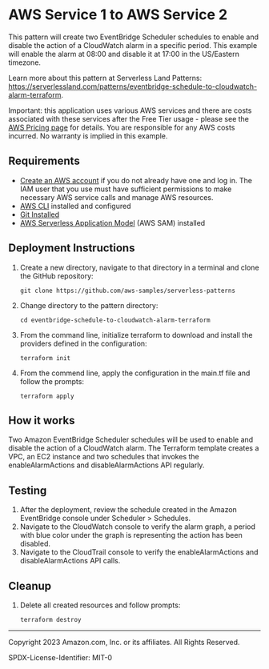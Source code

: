 # AWS Service 1 to AWS Service 2

This pattern will create two EventBridge Scheduler schedules to enable and disable the action of a CloudWatch alarm in a specific period. This example will enable the alarm at 08:00 and disable it at 17:00 in the US/Eastern timezone.

Learn more about this pattern at Serverless Land Patterns: https://serverlessland.com/patterns/eventbridge-schedule-to-cloudwatch-alarm-terraform.

Important: this application uses various AWS services and there are costs associated with these services after the Free Tier usage - please see the [AWS Pricing page](https://aws.amazon.com/pricing/) for details. You are responsible for any AWS costs incurred. No warranty is implied in this example.

## Requirements

* [Create an AWS account](https://portal.aws.amazon.com/gp/aws/developer/registration/index.html) if you do not already have one and log in. The IAM user that you use must have sufficient permissions to make necessary AWS service calls and manage AWS resources.
* [AWS CLI](https://docs.aws.amazon.com/cli/latest/userguide/install-cliv2.html) installed and configured
* [Git Installed](https://git-scm.com/book/en/v2/Getting-Started-Installing-Git)
* [AWS Serverless Application Model](https://docs.aws.amazon.com/serverless-application-model/latest/developerguide/serverless-sam-cli-install.html) (AWS SAM) installed

## Deployment Instructions

1. Create a new directory, navigate to that directory in a terminal and clone the GitHub repository:
    ``` 
    git clone https://github.com/aws-samples/serverless-patterns
    ```
1. Change directory to the pattern directory:
    ```
    cd eventbridge-schedule-to-cloudwatch-alarm-terraform
    ```
1. From the command line, initialize terraform to download and install the providers defined in the configuration: 
    ```
    terraform init
    ```
1. From the commend line, apply the configuration in the main.tf file and follow the prompts: 
    ```
    terraform apply
    ```


## How it works

Two Amazon EventBridge Scheduler schedules will be used to enable and disable the action of a CloudWatch alarm. The Terraform template creates a VPC, an EC2 instance and two schedules that invokes the enableAlarmActions and disableAlarmActions API regularly.

## Testing

1. After the deployment, review the schedule created in the Amazon EventBridge console under Scheduler > Schedules. 
2. Navigate to the CloudWatch console to verify the alarm graph, a period with blue color under the graph is representing the action has been disabled.
3. Navigate to the CloudTrail console to verify the enableAlarmActions and disableAlarmActions API calls.

## Cleanup
 
1. Delete all created resources and follow prompts:
    ```
    terraform destroy
    ```

----
Copyright 2023 Amazon.com, Inc. or its affiliates. All Rights Reserved.

SPDX-License-Identifier: MIT-0
